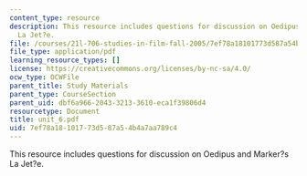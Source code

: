 ```yaml
---
content_type: resource
description: This resource includes questions for discussion on Oedipus and Marker?s
  La Jet?e.
file: /courses/21l-706-studies-in-film-fall-2005/7ef78a18101773d587a54b4a7aa789c4_unit_6.pdf
file_type: application/pdf
learning_resource_types: []
license: https://creativecommons.org/licenses/by-nc-sa/4.0/
ocw_type: OCWFile
parent_title: Study Materials
parent_type: CourseSection
parent_uid: dbf6a966-2043-3213-3610-eca1f39806d4
resourcetype: Document
title: unit_6.pdf
uid: 7ef78a18-1017-73d5-87a5-4b4a7aa789c4
---
```

This resource includes questions for discussion on Oedipus and Marker?s La Jet?e.